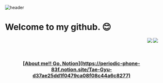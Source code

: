 
![header](https://capsule-render.vercel.app/api?type=Waving&color=4AADB7&height=200&text=TaeGyu's%20Github&fontAlignY=35&fontSize=60)

# Welcome to my github. :blush:

<a href="https://solved.ac/profile/gksxorb147"><img src="http://mazassumnida.wtf/api/mini/generate_badge?boj=gksxorb147" 
                                                    align="right"></a> 
<a href="https://github.com/TaegyuHan"><img src="https://hits.seeyoufarm.com/api/count/incr/badge.svg?url=https://github.com/TaegyuHan%2Fgjbae1212%2Fhit-counter&count_bg=%23151515&title_bg=%23555555&icon=&icon_color=%23E7E7E7&title=Visitors&edge_flat=false" align="right"></a> 

</br>
</br>
</br>

<p align="center">
   <a target="_blank" href="">
      <h3 align="center">[About me!! Go, Notion](https://periodic-phone-83f.notion.site/Tae-Gyu-d37ae25dd1f0479ca08f08c44a6c8277)</h3>
   </a>
</p>
